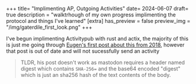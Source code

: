 +++
title= "Implimenting AP, Outgoing Activities"
date= 2024-06-07
draft= true
description = "walktrhough of my own progress implimenting the protocol and things I've learned"
[extra]
has_preview = false
preview_img = "/img/gaterdile_first_look.png"
+++

I've begun implimenting Activitypub with rust and actix, the majority of this is just me going through [Eugen's first post about this from 2018](https://blog.joinmastodon.org/2018/06/how-to-implement-a-basic-activitypub-server/), however that post is out of date and will not sucessfully send an activity

> TLDR, his post doesn't work as mastodon requires a header named digest which contains `SHA-256=` and the base64 encoded "digest" which is just an sha256 hash of the text contents of the body.
